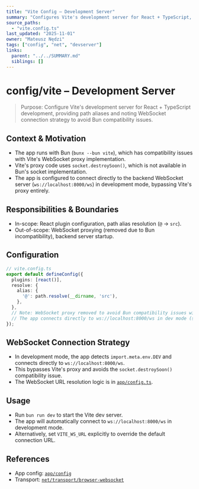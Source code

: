 ```yaml
---
title: "Vite Config – Development Server"
summary: "Configures Vite's development server for React + TypeScript, with path aliases and direct WebSocket connections to avoid Bun compatibility issues."
source_paths:
  - "vite.config.ts"
last_updated: "2025-11-01"
owner: "Mateusz Nędzi"
tags: ["config", "net", "devserver"]
links:
  parent: "../../SUMMARY.md"
  siblings: []
---
```


# config/vite – Development Server

> Purpose: Configure Vite's development server for React + TypeScript development, providing path aliases and noting WebSocket connection strategy to avoid Bun compatibility issues.

## Context & Motivation

- The app runs with Bun (`bunx --bun vite`), which has compatibility issues with Vite's WebSocket proxy implementation.
- Vite's proxy code uses `socket.destroySoon()`, which is not available in Bun's socket implementation.
- The app is configured to connect directly to the backend WebSocket server (`ws://localhost:8000/ws`) in development mode, bypassing Vite's proxy entirely.

## Responsibilities & Boundaries

- In-scope: React plugin configuration, path alias resolution (`@` → `src`).
- Out-of-scope: WebSocket proxying (removed due to Bun incompatibility), backend server startup.

## Configuration

```ts
// vite.config.ts
export default defineConfig({
  plugins: [react()],
  resolve: {
    alias: {
      '@': path.resolve(__dirname, 'src'),
    },
  },
  // Note: WebSocket proxy removed to avoid Bun compatibility issues with socket.destroySoon()
  // The app connects directly to ws://localhost:8000/ws in dev mode (see src/app/config.ts)
});
```

## WebSocket Connection Strategy

- In development mode, the app detects `import.meta.env.DEV` and connects directly to `ws://localhost:8000/ws`.
- This bypasses Vite's proxy and avoids the `socket.destroySoon()` compatibility issue.
- The WebSocket URL resolution logic is in [`app/config.ts`](../app/config.md).

## Usage

- Run `bun run dev` to start the Vite dev server.
- The app will automatically connect to `ws://localhost:8000/ws` in development mode.
- Alternatively, set `VITE_WS_URL` explicitly to override the default connection URL.

## References

- App config: [`app/config`](../app/config.md)
- Transport: [`net/transport/browser-websocket`](../net/transport/browser-websocket.md)

